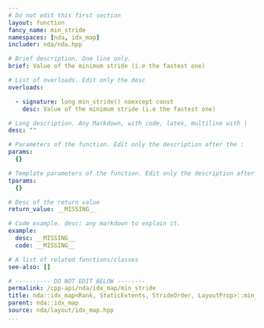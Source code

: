 ```yaml
---
# Do not edit this first section
layout: function
fancy_name: min_stride
namespaces: [nda, idx_map]
includer: nda/nda.hpp

# Brief description. One line only.
brief: Value of the minimum stride (i.e the fastest one)

# List of overloads. Edit only the desc
overloads:

  - signature: long min_stride() noexcept const
    desc: Value of the minimum stride (i.e the fastest one)

# Long description. Any Markdown, with code, latex, multiline with |
desc: ""

# Parameters of the function. Edit only the description after the :
params:
  {}

# Template parameters of the function. Edit only the description after the :
tparams:
  {}

# Desc of the return value
return_value: __MISSING__

# Code example. desc: any markdown to explain it.
example:
  desc: __MISSING__
  code: __MISSING__

# A list of related functions/classes
see-also: []

# ---------- DO NOT EDIT BELOW --------
permalink: /cpp-api/nda/idx_map/min_stride
title: nda::idx_map<Rank, StaticExtents, StrideOrder, LayoutProp>::min_stride
parent: nda::idx_map
source: nda/layout/idx_map.hpp
...
```


